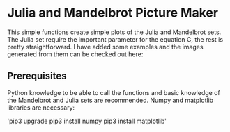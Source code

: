 # Julia and Mandelbrot Picture Maker

This simple functions create simple plots of the Julia and Mandelbrot sets. The Julia set require the important parameter
for the equation C, the rest is pretty straightforward. I have added some examples and the images generated from them can be
checked out here:

## Prerequisites

Python knowledge to be able to call the functions and basic knowledge of the Mandelbrot
and Julia sets are recommended. Numpy and matplotlib libraries are necessary:

'pip3 upgrade
pip3 install numpy
pip3 install matplotlib'
